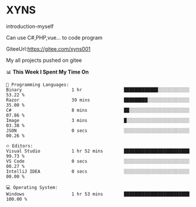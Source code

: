 # XYNS
introduction-myself

Can use C#,PHP,vue... to code program

GiteeUrl:https://gitee.com/xyns001

My all projects pushed on gitee

<!--START_SECTION:waka-->
📊 **This Week I Spent My Time On** 

```text
💬 Programming Languages: 
Binary                   1 hr                █████████████░░░░░░░░░░░░   53.22 % 
Razor                    39 mins             █████████░░░░░░░░░░░░░░░░   35.00 % 
C#                       8 mins              ██░░░░░░░░░░░░░░░░░░░░░░░   07.86 % 
Image                    3 mins              █░░░░░░░░░░░░░░░░░░░░░░░░   03.38 % 
JSON                     0 secs              ░░░░░░░░░░░░░░░░░░░░░░░░░   00.26 % 

🔥 Editors: 
Visual Studio            1 hr 52 mins        █████████████████████████   99.73 % 
VS Code                  0 secs              ░░░░░░░░░░░░░░░░░░░░░░░░░   00.27 % 
IntelliJ IDEA            0 secs              ░░░░░░░░░░░░░░░░░░░░░░░░░   00.00 % 

💻 Operating System: 
Windows                  1 hr 53 mins        █████████████████████████   100.00 % 
```


<!--END_SECTION:waka-->
